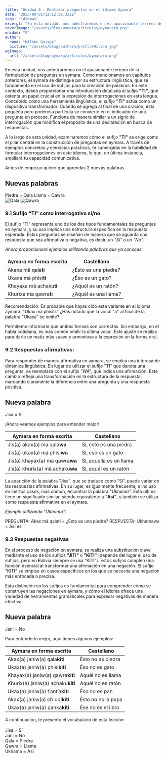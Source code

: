 ```yaml
---
title: "Unidad 9 - Realizar preguntas en el idioma Aymara"
date: "2023-09-01T12:12:39.322Z"
tags: "idiomas"
excerpt: "En esta unidad, nos adentraremos en el apasionante terreno de la formulación de preguntas en aymara. Como mencionamos en capítulos anteriores, el aymara se distingue por su estructura lingüística, que se fundamenta en el uso de sufijos para la creación de palabras."
coverImage: "/assets/blog/aymara/articulos/aymararu.png"
unidad: "9"
author:
  name: "Wilson Quispe"
  picture: "/assets/blog/authors/profileWilson.jpg"
ogImage:
  url: "/assets/blog/aymara/articulos/aymararu.png"
---
```


En esta unidad, nos adentraremos en el apasionante terreno de la formulación de preguntas en aymara. Como mencionamos en capítulos anteriores, el aymara se distingue por su estructura lingüística, que se fundamenta en el uso de sufijos para la creación de palabras. En este contexto, deseo proporcionar una introducción detallada al sufijo **"TI"**, que ostenta un papel crucial en la expresión de interrogaciones en esta lengua.
Concebido como una herramienta lingüística, el sufijo **"TI"** actúa como un dispositivo transformador. Cuando se agrega al final de una oración, esta pequeña pero poderosa partícula se convierte en el indicador de una pregunta en proceso. Funciona de manera similar a un signo de interrogación que modifica el propósito de una declaración en busca de respuestas.

A lo largo de esta unidad, examinaremos cómo el sufijo **"TI"** se erige como el pilar central en la construcción de preguntas en aymara. A través de ejemplos concretos y ejercicios prácticos, te sumergirás en la habilidad de formular interrogaciones en este idioma, lo que, en última instancia, ampliará tu capacidad comunicativa.

Antes de empezar quiero que aprendas 2 nuevas palabras

## Nuevas palabras

<div className="example__sm">
<span className="letter">Piedra<span className="dot"> = </span><span className="letter">Qala</span></span>
<span className="letter">Llama<span className="dot"> = </span><span className="letter">Qawra</span></span>
</div>

<div className="grid-2">
   <img src="/assets/illustrations/qala.svg" alt="Qala"/>
   <img src="/assets/illustrations/payaqawra.svg" alt="Qawra"/>
</div>

### 9.1 Sufijo “TI” como interrogativo sí/no

El sufijo "TI" representa uno de los dos tipos fundamentales de preguntas en aymara, y su uso implica una estructura específica en la respuesta esperada. Estas preguntas se diseñan de manera que se aguarda una respuesta que sea afirmativa o negativa, es decir, un <em>"Sí"</em> o un <em>"No"</em>.

<em>Ahora proporcionaré ejemplos utilizando palabras que ya conoces:</em>

<div className="overflow-x-auto-table">
         <table>
         <thead>
            <tr>
               <th>Aymara en forma escrita</th>
               <th>Castellano</th>
            </tr>
         </thead>
         <tbody>
            <tr>
               <td>Akaxa mä qala<strong>ti</strong></td>
               <td>¿Ésto es una piedra?</td>
            </tr>
            <tr>
               <td>Ukaxa mä phisi<strong>ti</strong></td>
               <td>¿Éso es un gato?</td>
            </tr>
            <tr>
               <td>Khayaxa mä achaku<strong>ti</strong></td>
               <td>¿Aquél es un ratón?</td>
            </tr>
            <tr>
               <td>Khurixa mä qawra<strong>ti</strong></td>
               <td>¿Aquél es una llama?</td>
            </tr>
         </tbody>
         </table>
      </div>

<p class="blockquote-purple"><span class="blockquote-purple-title">
Recomendación:</span> Es probable que hayas oído esta variante en el idioma aymara: <span class="blockquote-purple-title">"Ukax mä phisiti."</span> ¿Has notado que la vocal <span class="blockquote-purple-title">"a"</span> al final de la palabra "Ukaxa" se omite?

Permíteme informarte que ambas formas son correctas. Sin embargo, en el habla cotidiana, es más común omitir la última vocal. Este ajuste se realiza para darle un matiz más suave y armonioso a la expresión en la forma oral.</p>

### 9.2 Respuestas afirmativas:

Para responder de manera afirmativa en aymara, se emplea una interesante dinámica lingüística. En lugar de utilizar el sufijo "TI" que denota una pregunta, se reemplaza con el sufijo <em>"WA"</em>, que indica una afirmación. Este cambio refleja una transformación en la estructura de la respuesta, marcando claramente la diferencia entre una pregunta y una respuesta positiva.

## Nueva palabra

<div className="example">
<span className="letter">Jisa<span className="dot"> = </span><span className="letter">Sí</span></span>
</div>

¡Ahora veamos ejemplos para entender mejor!

<div className="overflow-x-auto-table">
         <table>
         <thead>
            <tr>
               <th>Aymara en forma escrita</th>
               <th>Castellano</th>
            </tr>
         </thead>
         <tbody>
            <tr>
               <td>Jis(a) akax(a) mä qala<strong>wa</strong></td>
               <td>Sí, esto es una piedra</td>
            </tr>
            <tr>
               <td>Jis(a) ukax(a) mä phisi<strong>wa</strong></td>
               <td>Sí, eso es un gato</td>
            </tr>
            <tr>
               <td>Jis(a) khayax(a) mä qawra<strong>wa</strong></td>
               <td>Sí, aquella es un llama</td>
            </tr>
            <tr>
               <td>Jis(a) khurix(a) mä achaku<strong>wa</strong></td>
               <td>Si, aquél es un ratón</td>
            </tr>
         </tbody>
         </table>
      </div>

La aparición de la palabra "Jisa", que se traduce como "Sí", puede variar en las respuestas afirmativas. En su lugar, es igualmente frecuente, e incluso en ciertos casos, más común, encontrar la palabra <em>"Ukhama"</em>. Esta última tiene un significado similar, siendo equivalente a **"Así"**, y también se utiliza como respuesta afirmativa en el aymara.

<em>Ejemplo utilizando "Ukhama":</em>

<div className="example__sm">
<span className="parentesis">PREGUNTA:</span>
<span className="letter">Akax mä qalati <span className="parentesis">=</span> ¿Ésto es una piedra?</span>
<span className="dot">RESPUESTA:</span>
<span className="letter">Ukhamawa <span className="parentesis">=</span> Así es</span>
</div>

### 9.3 Respuestas negativas

En el proceso de negación en aymara, se realiza una substitución clave mediante el uso de los sufijos **"JITI"** o **"KITI"** (depende del lugar el uso de sufijos, pero en Bolivia siempre se usa “KITI”). Estos sufijos cumplen una función esencial al transformar una afirmación en una negación. El sufijo "KITI" se emplea en casos específicos en los que se necesita una negación más enfocada o precisa.

Esta distinción en los sufijos es fundamental para comprender cómo se construyen las negaciones en aymara, y cómo el idioma ofrece una variedad de herramientas gramaticales para expresar negativas de manera efectiva.

## Nueva palabra

<div className="example">
<span className="letter">Jani<span className="dot"> = </span><span className="letter">No</span></span>
</div>

Para entenderlo mejor, aquí tienes algunos ejemplos:

<div className="overflow-x-auto-table">
         <table>
         <thead>
            <tr>
               <th>Aymara en forma escrita</th>
               <th>Castellano</th>
            </tr>
         </thead>
         <tbody>
            <tr>
               <td>Akax(a) janiw(a) qala<strong>kiti</strong></td>
               <td>Ésto no es piedra</td>
            </tr>
            <tr>
               <td>Ukax(a) janiw(a) phisi<strong>kiti</strong></td>
               <td>Éso no es gato</td>
            </tr>
            <tr>
               <td>Khayax(a) janiw(a) qawra<strong>kiti</strong></td>
               <td>Aquél no es llama </td>
            </tr>
            <tr>
               <td>Khurix(a) janiw(a) achaku<strong>kiti</strong></td>
               <td>Aquél no es ratón</td>
            </tr>
            <tr>
               <td>Ukax(a) janiw(a) t’ant’a<strong>kiti</strong></td>
               <td>Éso no es pan</td>
            </tr>
            <tr>
               <td>Akax(a) janiw(a) ch´uqi<strong>kiti</strong></td>
               <td>Ésto no es la papa</td>
            </tr>
            <tr>
               <td>Ukax(a) janiw(a)  panka<strong>kiti</strong></td>
               <td>Ése no es el libro</td>
            </tr>
         </tbody>
         </table>
      </div>

<p class="blockquote-purple"><span class="blockquote-purple-title">A continuación, te presento el vocabulario de esta lección:</span><br><br><span class="blockquote-purple-title">Jisa = </span>Sí<br><span class="blockquote-purple-title">Jani = </span>No<br><span class="blockquote-purple-title">Qala = </span>Piedra<br><span class="blockquote-purple-title">Qawra = </span>Llama<br><span class="blockquote-purple-title">Ukhama = </span>Así<br>
